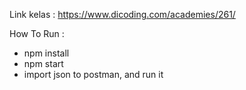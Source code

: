 Link kelas : https://www.dicoding.com/academies/261/

How To Run : 
- npm install
- npm start
- import json to postman, and run it
